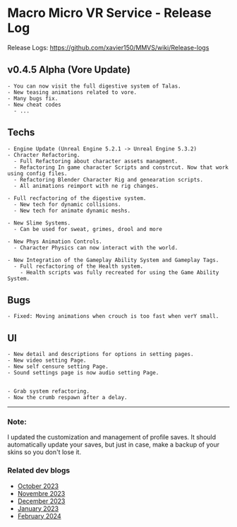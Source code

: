 # Macro Micro VR Service - Release Log
Release Logs: https://github.com/xavier150/MMVS/wiki/Release-logs



##  v0.4.5 Alpha (Vore Update)
    - You can now visit the full digestive system of Talas.
    - New teasing animations related to vore.
    - Many bugs fix.
    - New cheat codes
      - ...

## Techs
    - Engine Update (Unreal Engine 5.2.1 -> Unreal Engine 5.3.2)
    - Chracter Refactoring.
      - Full Refactoring about character assets managment.
      - Refactoring In game character Scripts and constrcut. Now that work using config files. 
      - Refactoring Blender Character Rig and genearation scripts. 
      - All animations reimport with ne rig changes.

    - Full recfactoring of the digestive system.
      - New tech for dynamic collisions.
      - New tech for animate dynamic meshs.

    - New Slime Systems.
      - Can be used for sweat, grimes, drool and more
      
    - New Phys Animation Controls.
      - Character Physics can now interact with the world.
      
    - New Integration of the Gameplay Ability System and Gameplay Tags.
      - Full recfactoring of the Health system.
        - Health scripts was fully recreated for using the Game Ability System.

## Bugs
    - Fixed: Moving animations when crouch is too fast when verY small.

## UI
    - New detail and descriptions for options in setting pages. 
    - New video setting Page.
    - New self censure setting Page.
    - Sound settings page is now audio setting Page.


    - Grab system refactoring.
    - Now the crumb respawn after a delay.
----

### Note:
I updated the customization and management of profile saves. 
It should automatically update your saves, but just in case, make a backup of your skins so you don't lose it.

### Related dev blogs
- [October 2023](https://www.bleuraven.fr/mmvs/devblog/october-2023)
- [Novembre 2023](https://www.bleuraven.fr/mmvs/devblog/novembre-2023)
- [December 2023](https://www.bleuraven.fr/mmvs/devblog/december-2023)
- [January 2023](https://www.bleuraven.fr/mmvs/devblog/january-2024)
- [February 2024](https://www.bleuraven.fr/mmvs/devblog/january-2024)
